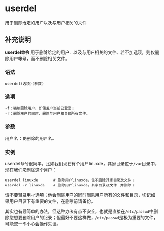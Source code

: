 userdel
===

用于删除给定的用户以及与用户相关的文件

## 补充说明

**userdel命令** 用于删除给定的用户，以及与用户相关的文件。若不加选项，则仅删除用户帐号，而不删除相关文件。

###  语法

```
userdel(选项)(参数)
```

###  选项

```
-f：强制删除用户，即使用户当前已登录；
-r：删除用户的同时，删除与用户相关的所有文件。
```

###  参数

用户名：要删除的用户名。

###  实例

userdel命令很简单，比如我们现在有个用户linuxde，其家目录位于`/var`目录中，现在我们来删除这个用户：

```
userdel linuxde       # 删除用户linuxde，但不删除其家目录及文件；
userdel -r linuxde    # 删除用户linuxde，其家目录及文件一并删除；
```

请不要轻易用`-r`选项；他会删除用户的同时删除用户所有的文件和目录，切记如果用户目录下有重要的文件，在删除前请备份。

其实也有最简单的办法，但这种办法有点不安全，也就是直接在`/etc/passwd`中删除您想要删除用户的记录；但最好不要这样做，`/etc/passwd`是极为重要的文件，可能您一不小心会操作失误。


